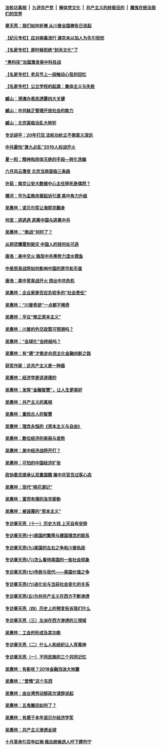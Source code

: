 ####  [法轮功真相](../../../../basic/blob/master/README.md?t=07081602) &nbsp;|&nbsp; [九评共产党](../../../../9ping.md/blob/master/README.md?t=07081602) &nbsp;|&nbsp; [解体党文化](../../../../jtdwh.md/blob/master/README.md?t=07081602)  &nbsp;|&nbsp; [共产主义的终极目的](../../../../gczydzjmd.md/blob/master/README.md?t=07081602) &nbsp;|&nbsp; [魔鬼在统治我们的世界](../../../../mgztzwmdsj.md/blob/master/README.md?t=07081602) 

#### [章天亮：我们如何祈祷 从川普全国祷告日说起](../pages/nsc423/n11944627.md?t=07081602) 

#### [【纪元专栏】应对病毒流行 渥京未以加人为先引担忧](../pages/nsc423/n11875714.md?t=07081602) 

#### [【名家专栏】是时候拒绝“封杀文化”了](../pages/nsc423/n11814093.md?t=07081602) 

#### [“黑科技”治国激发美中科技战](../pages/nsc423/n11638056.md?t=07081602) 

#### [【名家专栏】老兵节上一段触动心弦的回忆](../pages/nsc423/n11646016.md?t=07081602) 

#### [【名家专栏】公立学校的起源：集体主义与失败](../pages/nsc423/n11601833.md?t=07081602) 

#### [臧山：港澳办表态透露四大关键](../pages/nsc423/n11421628.md?t=07081602) 

#### [臧山：中共缺乏管理开放社会的能力](../pages/nsc423/n11407457.md?t=07081602) 

#### [臧山：北京面临治乱大转折](../pages/nsc423/n11406895.md?t=07081602) 

#### [专访胡平：20年打压 法轮功屹立不倒意义深远](../pages/nsc423/n11398800.md?t=07081602) 

#### [中共最怕“逢九必乱”2019人权战开火](../pages/nsc423/n11385248.md?t=07081602) 

#### [夏一阳：精神和肉体灭绝的手段—转化洗脑](../pages/nsc423/n11368250.md?t=07081602) 

#### [六月风云激变 北京当局面临三条路](../pages/nsc423/n11313668.md?t=07081602) 

#### [许茹：南京公安大数据中心主任猝死是偶然？](../pages/nsc423/n11064744.md?t=07081602) 

#### [横河：华为孟晚舟案起诉引渡 美中角力升级](../pages/nsc423/n11027230.md?t=07081602) 

#### [吴惠林：诺贝尔奖让海耶克翻身](../pages/nsc423/n10890049.md?t=07081602) 

#### [何坚：逃逃逃 逃离中国与逃离中共](../pages/nsc423/n10592891.md?t=07081602) 

#### [吴惠林：“商战”何时了？](../pages/nsc423/n10573558.md?t=07081602) 

#### [从网贷爆雷到股灾 中国人的钱何处可逃](../pages/nsc423/n10572800.md?t=07081602) 

#### [唐浩：美中交火 隐现中共黑势力混水摸鱼](../pages/nsc423/n10544040.md?t=07081602) 

#### [中美贸易战将如何影响中国的房市和币值](../pages/nsc423/n10543697.md?t=07081602) 

#### [唐浩：美中贸易战开火 烧出中共危机](../pages/nsc423/n10540126.md?t=07081602) 

#### [吴惠林：企业家是否应负较多的“社会责任”](../pages/nsc423/n10535022.md?t=07081602) 

#### [吴惠林：“川普奇迹”一点都不稀奇](../pages/nsc423/n10512808.md?t=07081602) 

#### [吴惠林：平议“修正资本主义”](../pages/nsc423/n10495724.md?t=07081602) 

#### [吴惠林：川普的外交政策可预测吗？](../pages/nsc423/n10462387.md?t=07081602) 

#### [吴惠林：“全球化”会终结吗？](../pages/nsc423/n10452838.md?t=07081602) 

#### [吴惠林：有“德”才能走向民主化金融创新之路](../pages/nsc423/n10432292.md?t=07081602) 

#### [获奖作家：这共产主义是一种癌](../pages/nsc423/n10431541.md?t=07081602) 

#### [吴惠林：经济学是讲道德的](../pages/nsc423/n10398014.md?t=07081602) 

#### [吴惠林：发挥“金融智慧”，让人生更美好](../pages/nsc423/n10375019.md?t=07081602) 

#### [吴惠林：共产主义的真相](../pages/nsc423/n10351394.md?t=07081602) 

#### [吴惠林：重拾古人的智慧](../pages/nsc423/n10337691.md?t=07081602) 

#### [吴惠林：理念永恒的《资本主义与自由》](../pages/nsc423/n10316274.md?t=07081602) 

#### [吴惠林：数位经济的美丽与哀愁](../pages/nsc423/n10292946.md?t=07081602) 

#### [吴惠林：美中经济战将开打？](../pages/nsc423/n10258825.md?t=07081602) 

#### [吴惠林：可怕的中国经济扩张](../pages/nsc423/n10219147.md?t=07081602) 

#### [政协委员提承认双重国籍 揭中共官员过客心态](../pages/nsc423/n10208809.md?t=07081602) 

#### [吴惠林：现代“桃花源记”](../pages/nsc423/n10185234.md?t=07081602) 

#### [吴惠林：富而有德的洛克斐勒](../pages/nsc423/n10142264.md?t=07081602) 

#### [吴惠林：被诬蔑的“资本主义”](../pages/nsc423/n10124816.md?t=07081602) 

#### [专访章天亮（十一）历史大戏 上天自有安排](../pages/nsc423/n10094905.md?t=07081602) 

#### [专访章天亮(十)美国的繁荣与建国理念的联系](../pages/nsc423/n10094899.md?t=07081602) 

#### [专访章天亮(九)美国的左右之争和川普执政](../pages/nsc423/n10094889.md?t=07081602) 

#### [专访章天亮(八)怎么看待美国的一些社会现象](../pages/nsc423/n10094857.md?t=07081602) 

#### [专访章天亮(七)传统与现代——美国价值之争](../pages/nsc423/n10093140.md?t=07081602) 

#### [专访章天亮(六)进化论与当前社会变化的关系](../pages/nsc423/n10092036.md?t=07081602) 

#### [专访章天亮(五)为何共产主义在西方不断渗透](../pages/nsc423/n10083620.md?t=07081602) 

#### [专访章天亮（四）历史上的预言告诉我们什么](../pages/nsc423/n10083606.md?t=07081602) 

#### [专访章天亮（三）左派在西方渗透的三领域](../pages/nsc423/n10081115.md?t=07081602) 

#### [吴惠林：工会的形成及其功能](../pages/nsc423/n10080633.md?t=07081602) 

#### [专访章天亮（二）什么人和组织让人背离神](../pages/nsc423/n10076637.md?t=07081602) 

#### [专访章天亮（一）不同民族的三个共同记忆](../pages/nsc423/n10074188.md?t=07081602) 

#### [吴惠林：有影呒？2018金融泡沫大地震](../pages/nsc423/n10040534.md?t=07081602) 

#### [吴惠林：“爱情”这个东西](../pages/nsc423/n10019423.md?t=07081602) 

#### [吴惠林：由台湾劳动部政次请辞说起](../pages/nsc423/n9979679.md?t=07081602) 

#### [吴惠林：五鬼搬运如何了？](../pages/nsc423/n9925338.md?t=07081602) 

#### [吴惠林：有感于本年诺贝尔经济学奖](../pages/nsc423/n9871883.md?t=07081602) 

#### [吴惠林：共产主义渗透全球](../pages/nsc423/n9812748.md?t=07081602) 

#### [十月革命引百年红祸 俄总统候选人吁下葬列宁](../pages/nsc423/n9810182.md?t=07081602) 

